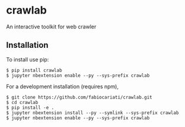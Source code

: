 crawlab
===============================

An interactive toolkit for web crawler

Installation
------------

To install use pip:

    $ pip install crawlab
    $ jupyter nbextension enable --py --sys-prefix crawlab


For a development installation (requires npm),

    $ git clone https://github.com/fabiocariati/crawlab.git
    $ cd crawlab
    $ pip install -e .
    $ jupyter nbextension install --py --symlink --sys-prefix crawlab
    $ jupyter nbextension enable --py --sys-prefix crawlab
